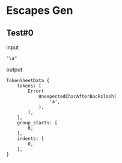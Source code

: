 # Escapes Gen

## Test#0

input

```husky
"\a"
```

output

```husky
TokenSheetData {
    tokens: [
        Error(
            UnexpectedCharAfterBackslash(
                'a',
            ),
        ),
    ],
    group_starts: [
        0,
    ],
    indents: [
        0,
    ],
}
```
